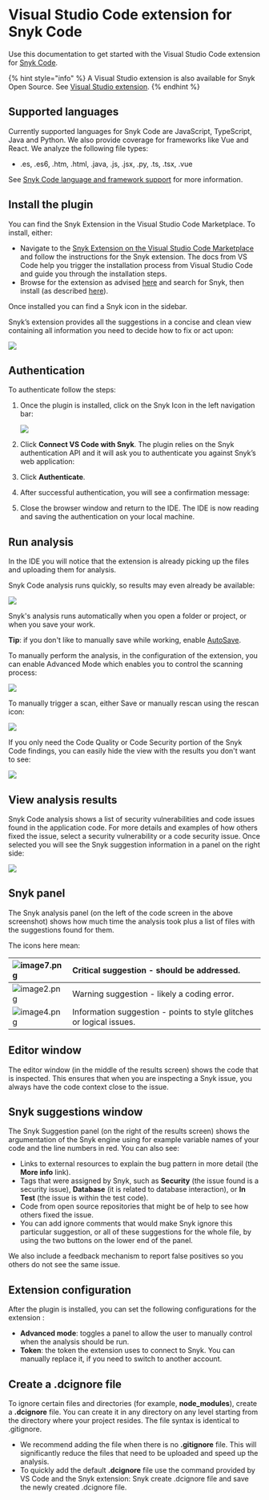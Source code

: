 # Visual Studio Code extension for Snyk Code

Use this documentation to get started with the Visual Studio Code extension for [Snyk Code](https://docs.snyk.io/snyk-code).

{% hint style="info" %}
A Visual Studio extension is also available for Snyk Open Source. See [Visual Studio extension](https://docs.snyk.io/integrations/untitled/visual-studio-extension).
{% endhint %}

## Supported languages

Currently supported languages for Snyk Code are JavaScript, TypeScript, Java and Python. We also provide coverage for frameworks like Vue and React. We analyze the following file types:

* .es, .es6, .htm, .html, .java, .js, .jsx, .py, .ts, .tsx, .vue

See [Snyk Code language and framework support](https://docs.snyk.io/snyk-code/snyk-code-language-and-framework-support) for more information.

## Install the plugin

You can find the Snyk Extension in the Visual Studio Code Marketplace. To install, either:

* Navigate to the [Snyk Extension on the Visual Studio Code Marketplace](https://marketplace.visualstudio.com/items?itemName=snyk-security.snyk-vulnerability-scanner) and follow the instructions for the Snyk extension. The docs from VS Code help you trigger the installation process from Visual Studio Code and guide you through the installation steps.
* Browse for the extension as advised [here](https://code.visualstudio.com/docs/editor/extension-gallery#_browse-for-extensions) and search for Snyk, then install \(as described [here](https://code.visualstudio.com/docs/editor/extension-gallery#_install-an-extension)\).

Once installed you can find a Snyk icon in the sidebar.

Snyk’s extension provides all the suggestions in a concise and clean view containing all information you need to decide how to fix or act upon:

![](../../.gitbook/assets/image%20%2850%29.png)

## Authentication

To authenticate follow the steps:

1. Once the plugin is installed, click on the Snyk Icon in the left navigation bar:

   ![](../../.gitbook/assets/icon.png)

2. Click **Connect VS Code with Snyk**. The plugin relies on the Snyk authentication API and it will ask you to authenticate you against Snyk’s web application:
3. Click **Authenticate**. 
4. After successful authentication, you will see a confirmation message: 
5. Close the browser window and return to the IDE. The IDE is now reading and saving the authentication on your local machine.

## Run analysis

In the IDE you will notice that the extension is already picking up the files and uploading them for analysis.

Snyk Code analysis runs quickly, so results may even already be available:

![](../../.gitbook/assets/run-analysis_results.png)

Snyk's analysis runs automatically when you open a folder or project, or when you save your work.

**Tip**: if you don't like to manually save while working, enable [AutoSave](https://code.visualstudio.com/docs/editor/codebasics#_save-auto-save).

To manually perform the analysis, in the configuration of the extension, you can enable Advanced Mode which enables you to control the scanning process:

![](../../.gitbook/assets/image%20%2851%29.png)

To manually trigger a scan, either Save or manually rescan using the rescan icon:

![](../../.gitbook/assets/image%20%2852%29.png)

If you only need the Code Quality or Code Security portion of the Snyk Code findings, you can easily hide the view with the results you don't want to see:

![](../../.gitbook/assets/configure-snyk-code-quality-code-security.png)

## View analysis results

Snyk Code analysis shows a list of security vulnerabilities and code issues found in the application code. For more details and examples of how others fixed the issue, select a security vulnerability or a code security issue. Once selected you will see the Snyk suggestion information in a panel on the right side:

![](../../.gitbook/assets/install-the-plugin_suggestion-example-1-.png)

## Snyk panel

The Snyk analysis panel \(on the left of the code screen in the above screenshot\) shows how much time the analysis took plus a list of files with the suggestions found for them.

The icons here mean:

| ![image7.png](../../.gitbook/assets/image7-1-.png) | Critical suggestion - should be addressed. |
| :--- | :--- |
| ![image2.png](../../.gitbook/assets/image2-7-.png) | Warning suggestion -  likely a coding error. |
| ![image4.png](../../.gitbook/assets/image4-5-.png) | Information suggestion - points to style glitches or logical issues. |

## Editor window

The editor window \(in the middle of the results screen\) shows the code that is inspected. This ensures that when you are inspecting a Snyk issue, you always have the code context close to the issue.

## Snyk suggestions window

The Snyk Suggestion panel \(on the right of the results screen\) shows the argumentation of the Snyk engine using for example variable names of your code and the line numbers in red. You can also see:

* Links to external resources to explain the bug pattern in more detail \(the **More info** link\). 
* Tags that were assigned by Snyk, such as **Security** \(the issue found is a security issue\), **Database** \(it is related to database interaction\), or **In Test** \(the issue is within the test code\). 
* Code from open source repositories that might be of help to see how others fixed the issue. 
* You can add ignore comments that would make Snyk ignore this particular suggestion, or all of these suggestions for the whole file, by using the two buttons on the lower end of the panel.

We also include a feedback mechanism to report false positives so you others do not see the same issue.

## Extension configuration

After the plugin is installed, you can set the following configurations for the extension :

* **Advanced mode**: toggles a panel to allow the user to manually control when the analysis should be run.
* **Token**: the token the extension uses to connect to Snyk. You can manually replace it, if you need to switch to another account.

## Create a .dcignore file

To ignore certain files and directories \(for example, **node\_modules**\), create a **.dcignore** file. You can create it in any directory on any level starting from the directory where your project resides. The file syntax is identical to .gitignore.

* We recommend adding the file when there is no **.gitignore** file. This will significantly reduce the files that need to be uploaded and speed up the analysis.
* To quickly add the default **.dcignore** file use the command provided by VS Code and the Snyk extension: Snyk create .dcignore file and save the newly created .dcignore file.



